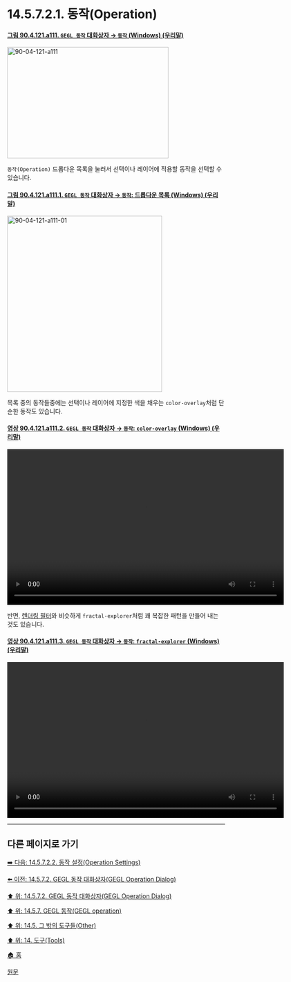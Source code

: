 # 14.5.7.2.1. 동작(Operation)

<a id="90-04-121-a111"></a>

#### [그림 90.4.121.a111. `GEGL 동작` 대화상자 → `동작` (Windows) (우리말)](./90-04-121-gegl_operation.md#90-04-121-a111)
<img width="373" height="257" alt="90-04-121-a111" src="https://github.com/wonder13662/gimp/assets/15767104/6a6841ab-61a5-410a-b4ad-f86b82fefbdc" />

`동작(Operation)` 드롭다운 목록을 눌러서 선택이나 레이어에 적용할 동작을 선택할 수 있습니다.

<a id="90-04-121-a111-01"></a>

#### [그림 90.4.121.a111.1. `GEGL 동작` 대화상자 → `동작`: 드롭다운 목록 (Windows) (우리말)](./90-04-121-gegl_operation.md#90-04-121-a111-01)
<img width="358" height="407" alt="90-04-121-a111-01" src="https://github.com/wonder13662/gimp/assets/15767104/8ea01bc5-aea0-4528-b276-82548862cad9" />

목록 중의 동작들중에는 선택이나 레이어에 지정한 색을 채우는 `color-overlay`처럼 단순한 동작도 있습니다. 

<a id="90-04-121-a111-02"></a>

#### [영상 90.4.121.a111.2. `GEGL 동작` 대화상자 → `동작`: `color-overlay` (Windows) (우리말)](./90-04-121-gegl_operation.md#90-04-121-a111-02)
<video controls="controls" width="640" height="360" src="https://github.com/wonder13662/gimp/assets/15767104/ae387b01-273f-4d09-a729-0b6772d0d9ef"></video>

반면, [렌더링 필터](./17-14-00-rendering-filters.md)와 비슷하게 `fractal-explorer`처럼 꽤 복잡한 패턴을 만들어 내는 것도 있습니다.

<a id="90-04-121-a111-03"></a>

#### [영상 90.4.121.a111.3. `GEGL 동작` 대화상자 → `동작`: `fractal-explorer` (Windows) (우리말)](./90-04-121-gegl_operation.md#90-04-121-a111-03)
<video controls="controls" width="640" height="360" src="https://github.com/wonder13662/gimp/assets/15767104/b2506b68-a974-4db8-8516-0dfbbfdbafe0"></video>

***

## 다른 페이지로 가기

[➡️ 다음: 14.5.7.2.2. 동작 설정(Operation Settings)](./14-05-07-02-02-operation_settings.md)

[⬅️ 이전: 14.5.7.2. GEGL 동작 대화상자(GEGL Operation Dialog)](./14-05-07-02-00-gegl_operation_dialog.md)

[⬆️ 위: 14.5.7.2. GEGL 동작 대화상자(GEGL Operation Dialog)](./14-05-07-02-00-gegl_operation_dialog.md)

[⬆️ 위: 14.5.7. GEGL 동작(GEGL operation)](./14-05-07-00-gegl_operation.md)

[⬆️ 위: 14.5. 그 밖의 도구들(Other)](./14-05-00-other.md)

[⬆️ 위: 14. 도구(Tools)](./14-00-tools.md)

[🏠 홈](./00-home.md)

[원문](https://docs.gimp.org/2.10/ko/gimp-tool-gegl.html#idm17260)